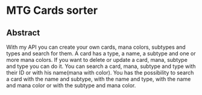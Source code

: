 # MTG Cards sorter

## Abstract
With my API you can create your own cards, mana colors, subtypes and types and search for them.
A card has a type, a name, a subtype and one or more mana colors.
If you want to delete or update a card, mana, subtype and type you can do it.
You can search a card, mana, subtype and type with their ID or with his name(mana with color).
You has the possibility to search a card with the name and subtype, with the name and type, 
with the name and mana color or with the subtype and mana color.
